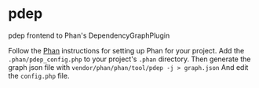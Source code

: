 # pdep
pdep frontend to Phan's DependencyGraphPlugin

Follow the [Phan](https://github.com/phan/phan) instructions for setting up Phan for your project.
Add the `.phan/pdep_config.php` to your project's `.phan` directory.
Then generate the graph json file with `vendor/phan/phan/tool/pdep -j > graph.json`
And edit the `config.php` file.
